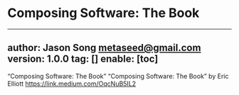 # Composing Software: The Book
---
author: Jason Song <metaseed@gmail.com>
version: 1.0.0
tag: []
enable: [toc]
---
“Composing Software: The Book”
“Composing Software: The Book” by Eric Elliott https://link.medium.com/OqcNuB5IL2
